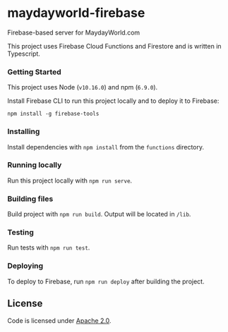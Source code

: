 # maydayworld-firebase
Firebase-based server for MaydayWorld.com

This project uses Firebase Cloud Functions and Firestore and is written in Typescript.

### Getting Started
This project uses Node (`v10.16.0`) and npm (`6.9.0`).

Install Firebase CLI to run this project locally and to deploy it to Firebase:
```
npm install -g firebase-tools
```

### Installing
Install dependencies with `npm install` from the `functions` directory.


### Running locally
Run this project locally with `npm run serve`.

### Building files
Build project with `npm run build`. Output will be located in `/lib`.

### Testing
Run tests with `npm run test`.

### Deploying
To deploy to Firebase, run `npm run deploy` after building the project.

## License
Code is licensed under [Apache 2.0](/LICENSE).

